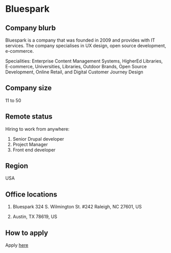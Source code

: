 # Bluespark

## Company blurb

Bluespark is a company that was founded in 2009 and provides with IT services. The company specialises in 
UX design, open source development, e-commerce.

Specialities:
Enterprise Content Management Systems, HigherEd Libraries, E-commerce, Universities, Libraries, Outdoor Brands, Open Source Development, Online Retail, and Digital Customer Journey Design

## Company size

11 to 50

## Remote status

Hiring to work from anywhere:
1) Senior Drupal developer
2) Project Manager
3) Front end developer

## Region

USA

## Office locations

1) Bluespark 324 S. Wilmington St. #242
   Raleigh, NC 27601, US

2) Austin, TX 78619, US

## How to apply

Apply [here](https://www.bluespark.com/careers)